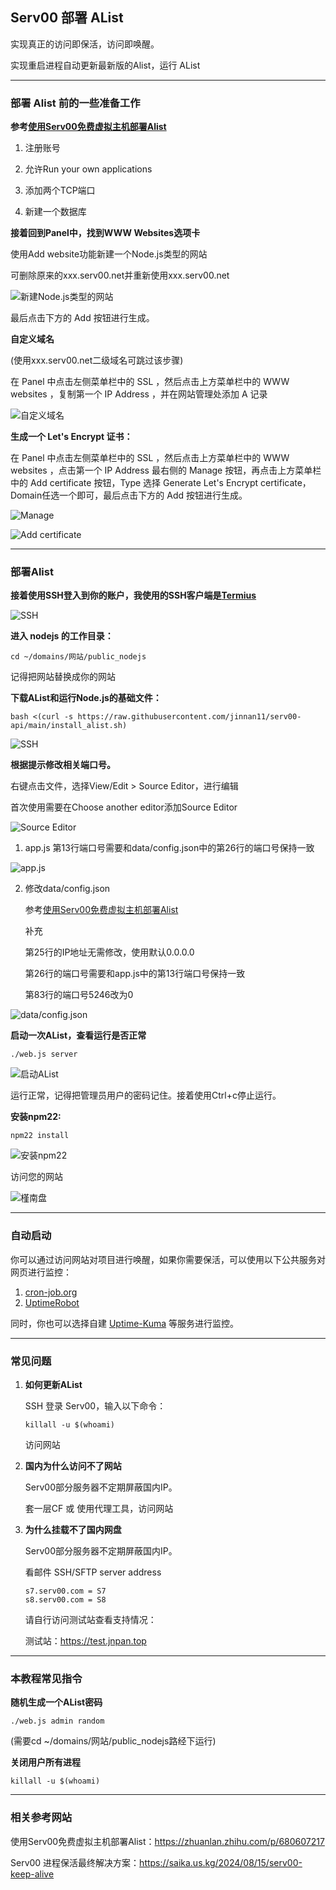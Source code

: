 ## Serv00 部署 AList

实现真正的访问即保活，访问即唤醒。

实现重启进程自动更新最新版的Alist，运行 AList

---

### 部署 Alist 前的一些准备工作

**参考[使用Serv00免费虚拟主机部署Alist](https://zhuanlan.zhihu.com/p/680607217)**

1. 注册账号

2. 允许Run your own applications

3. 添加两个TCP端口

4. 新建一个数据库

**接着回到Panel中，找到WWW Websites选项卡**

使用Add website功能新建一个Node.js类型的网站

可删除原来的xxx.serv00.net并重新使用xxx.serv00.net

![新建Node.js类型的网站](https://github.com/user-attachments/assets/b8ef1f8b-edcd-4cee-9510-a4ca096de1b0)

最后点击下方的 Add 按钮进行生成。

**自定义域名**

(使用xxx.serv00.net二级域名可跳过该步骤)

在 Panel 中点击左侧菜单栏中的 SSL ，然后点击上方菜单栏中的 WWW websites ，复制第一个 IP Address ，并在网站管理处添加 A 记录

![自定义域名](https://github.com/user-attachments/assets/146db739-256a-4e52-b080-ad1c2e64896c)


**生成一个 Let's Encrypt 证书：**

在 Panel 中点击左侧菜单栏中的 SSL ，然后点击上方菜单栏中的 WWW websites ，点击第一个 IP Address 最右侧的 Manage 按钮，再点击上方菜单栏中的 Add certificate 按钮，Type 选择 Generate Let's Encrypt certificate， Domain任选一个即可，最后点击下方的 Add 按钮进行生成。

![Manage](https://github.com/user-attachments/assets/0e9f7dfe-dfe4-4bf7-9c6e-6c87ee0b0677)


![Add certificate](https://github.com/user-attachments/assets/48e74666-633a-4f29-a2cd-6363e78f3514)

---

### 部署Alist

**接着使用SSH登入到你的账户，我使用的SSH客户端是[Termius](https://termius.com)**

![SSH](https://github.com/user-attachments/assets/8b53ddc3-123f-4d08-944c-3a3922473b75)


**进入 nodejs 的工作目录：**

~~~
cd ~/domains/网站/public_nodejs
~~~

记得把网站替换成你的网站

**下载AList和运行Node.js的基础文件：**

~~~
bash <(curl -s https://raw.githubusercontent.com/jinnan11/serv00-api/main/install_alist.sh)
~~~

![SSH](https://github.com/user-attachments/assets/96fc3313-955b-41e3-babf-986096fca470)


**根据提示修改相关端口号。**

右键点击文件，选择View/Edit > Source Editor，进行编辑

首次使用需要在Choose another editor添加Source Editor

![Source Editor](https://github.com/user-attachments/assets/5de75781-0cd9-420d-a398-12b020139aeb)


1. app.js 第13行端口号需要和data/config.json中的第26行的端口号保持一致

![app.js](https://github.com/user-attachments/assets/84089bb6-d0dd-4af1-abcc-6ea60c108f4d)


2. 修改data/config.json

   参考[使用Serv00免费虚拟主机部署Alist](https://zhuanlan.zhihu.com/p/680607217)

   补充

   第25行的IP地址无需修改，使用默认0.0.0.0

   第26行的端口号需要和app.js中的第13行端口号保持一致

   第83行的端口号5246改为0

![data/config.json](https://github.com/user-attachments/assets/465139e4-fae6-4293-8a8a-5c403d279eff)


**启动一次AList，查看运行是否正常**

~~~
./web.js server
~~~

![启动AList](https://github.com/user-attachments/assets/e2b04370-7506-4c12-9a8f-1f02ab99bfcf)


运行正常，记得把管理员用户的密码记住。接着使用Ctrl+c停止运行。

**安装npm22:**

~~~
npm22 install
~~~

![安装npm22](https://github.com/user-attachments/assets/2054252d-c406-41de-ab9c-30aff1fb11ae)


访问您的网站

![槿南盘](https://github.com/user-attachments/assets/ab6b52dd-fb96-497e-a7a6-ab87b0b996b1)


---

### 自动启动

你可以通过访问网站对项目进行唤醒，如果你需要保活，可以使用以下公共服务对网页进行监控：

1. [cron-job.org](https://console.cron-job.org)
2. [UptimeRobot](https://uptimerobot.com/) 

同时，你也可以选择自建 [Uptime-Kuma](https://github.com/louislam/uptime-kuma) 等服务进行监控。

---

### 常见问题

1. **如何更新AList**

   SSH 登录 Serv00，输入以下命令：
   
   ~~~
   killall -u $(whoami)
   ~~~

   访问网站

2. **国内为什么访问不了网站**

   Serv00部分服务器不定期屏蔽国内IP。

   套一层CF 或 使用代理工具，访问网站

4. **为什么挂载不了国内网盘**

   Serv00部分服务器不定期屏蔽国内IP。

   看邮件 SSH/SFTP server address

   ~~~
   s7.serv00.com = S7
   s8.serv00.com = S8
   ~~~

   请自行访问测试站查看支持情况：
   
   测试站：https://test.jnpan.top

---

### 本教程常见指令

**随机生成一个AList密码**

~~~
./web.js admin random
~~~

(需要cd ~/domains/网站/public_nodejs路经下运行)

**关闭用户所有进程**

~~~
killall -u $(whoami)
~~~

---

### 相关参考网站

使用Serv00免费虚拟主机部署Alist：https://zhuanlan.zhihu.com/p/680607217

Serv00 进程保活最终解决方案：https://saika.us.kg/2024/08/15/serv00-keep-alive
